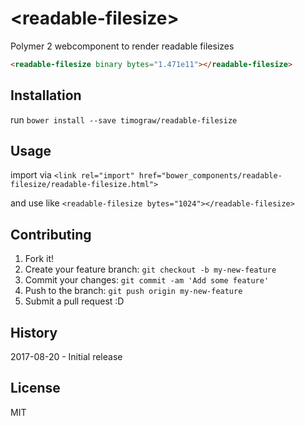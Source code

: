 # \<readable-filesize\>

Polymer 2 webcomponent to render readable filesizes

<!--
```
<custom-element-demo>
  <template>
    <script src="../webcomponentsjs/webcomponents-lite.js"></script>
    <link rel="import" href="readable-filesize.html">
    <readable-filesize binary bytes="1.471e11"></readable-filesize>
  </template>
</custom-element-demo>
```
-->
```html
<readable-filesize binary bytes="1.471e11"></readable-filesize>
```

## Installation

run `bower install --save timograw/readable-filesize`

## Usage

import via `<link rel="import" href="bower_components/readable-filesize/readable-filesize.html">`

and use like `<readable-filesize bytes="1024"></readable-filesize>`

## Contributing

1. Fork it!
2. Create your feature branch: `git checkout -b my-new-feature`
3. Commit your changes: `git commit -am 'Add some feature'`
4. Push to the branch: `git push origin my-new-feature`
5. Submit a pull request :D

## History

2017-08-20 - Initial release

## License

MIT
